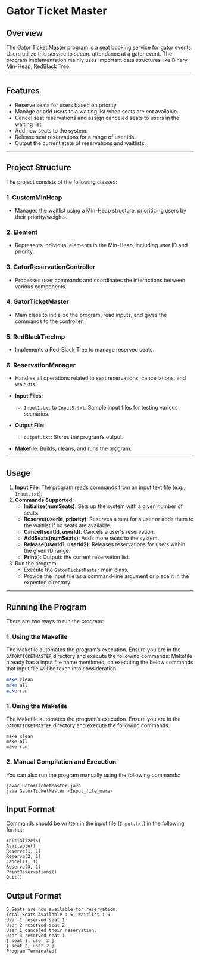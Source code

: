 # Gator Ticket Master

## Overview
The Gator Ticket Master program is a seat booking service for gator events. Users utilize this service to secure attendance at a gator event. The program implementation mainly uses important data structures like Binary Min-Heap, RedBlack Tree.

---

## Features
- Reserve seats for users based on priority.
- Manage or add users to a waiting list when seats are not available.
- Cancel seat reservations and assign canceled seats to users in the waiting list.
- Add new seats to the system.
- Release seat reservations for a range of user ids.
- Output the current state of reservations and waitlists.

---

## Project Structure
The project consists of the following classes:

### 1. **CustomMinHeap**
- Manages the waitlist using a Min-Heap structure, prioritizing users by their priority/weights.

### 2. **Element**
- Represents individual elements in the Min-Heap, including user ID and priority.

### 3. **GatorReservationController**
- Processes user commands and coordinates the interactions between various components.

### 4. **GatorTicketMaster**
- Main class to initialize the program, read inputs, and gives the commands to the controller.

### 5. **RedBlackTreeImp**
- Implements a Red-Black Tree to manage reserved seats.

### 6. **ReservationManager**
- Handles all operations related to seat reservations, cancellations, and waitlists.


- **Input Files**:
  - `Input1.txt` to `Input5.txt`: Sample input files for testing various scenarios.

- **Output File**:
  - `output.txt`: Stores the program’s output.

- **Makefile**: Builds, cleans, and runs the program.

---

## Usage
1. **Input File**: The program reads commands from an input text file (e.g., `Input.txt`).
2. **Commands Supported**:
   - **Initialize(numSeats)**: Sets up the system with a given number of seats.
   - **Reserve(userId, priority)**: Reserves a seat for a user or adds them to the waitlist if no seats are available.
   - **Cancel(seatId, userId)**: Cancels a user's reservation.
   - **AddSeats(numSeats)**: Adds more seats to the system.
   - **Release(userId1, userId2)**: Releases reservations for users within the given ID range.
   - **Print()**: Outputs the current reservation list.
3. Run the program:
   - Execute the `GatorTicketMaster` main class.
   - Provide the input file as a command-line argument or place it in the expected directory.

---

## Running the Program
There are two ways to run the program:

### 1. Using the Makefile
The Makefile automates the program’s execution. Ensure you are in the `GATORTICKETMASTER` directory and execute the following commands:
Makefile already has a input file name mentioned, on executing the below commands that input file will be taken into consideration

```bash
make clean   
make all    
make run    
```
### 1. Using the Makefile
The Makefile automates the program’s execution. Ensure you are in the `GATORTICKETMASTER` directory and execute the following commands:

```console
make clean    
make all     
make run     
```

### 2. Manual Compilation and Execution
You can also run the program manually using the following commands:

```console
javac GatorTicketMaster.java  
java GatorTicketMaster <Input_file_name>
```

## Input Format
Commands should be written in the input file (`Input.txt`) in the following format:

```console
Initialize(5)
Available()
Reserve(1, 1)
Reserve(2, 1)
Cancel(1, 1)
Reserve(3, 1)
PrintReservations()
Quit()
```
## Output Format

```console
5 Seats are now available for reservation.
Total Seats Available : 5, Waitlist : 0
User 1 reserved seat 1
User 2 reserved seat 2
User 1 canceled their reservation.
User 3 reserved seat 1
[ seat 1, user 3 ]
[ seat 2, user 2 ]
Program Terminated!
```



